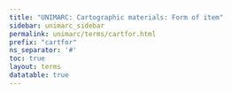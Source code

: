 ```yaml
---
title: "UNIMARC: Cartographic materials: Form of item"
sidebar: unimarc_sidebar
permalink: unimarc/terms/cartfor.html
prefix: "cartfor"
ns_separator: '#'
toc: true
layout: terms
datatable: true
---
```

